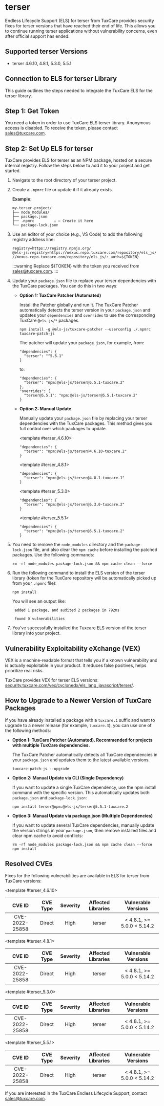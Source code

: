 # terser

Endless Lifecycle Support (ELS) for terser from TuxCare provides security fixes for terser versions that have reached their end of life. This allows you to continue running terser applications without vulnerability concerns, even after official support has ended.

## Supported terser Versions

* terser 4.6.10, 4.8.1, 5.3.0, 5.5.1

## Connection to ELS for terser Library

This guide outlines the steps needed to integrate the TuxCare ELS for the terser library.

## Step 1: Get Token

You need a token in order to use TuxCare ELS terser library. Anonymous access is disabled. To receive the token, please contact [sales@tuxcare.com](mailto:sales@tuxcare.com).

## Step 2: Set Up ELS for terser

TuxCare provides ELS for terser as an NPM package, hosted on a secure internal registry. Follow the steps below to add it to your project and get started.

1. Navigate to the root directory of your terser project.
2. Create a `.npmrc` file or update it if it already exists.

   **Example:**

   ```text
   my-terser-project/
   ├── node_modules/
   ├── package.json
   ├── .npmrc         ⚠️ ← Create it here
   └── package-lock.json
   ```

3. Use an editor of your choice (e.g., VS Code) to add the following registry address line:

   <CodeWithCopy>

   ```text
   registry=https://registry.npmjs.org/
   @els-js:registry=https://nexus.repo.tuxcare.com/repository/els_js/
   //nexus.repo.tuxcare.com/repository/els_js/:_auth=${TOKEN}
   ```

   </CodeWithCopy>

   :::warning
   Replace ${TOKEN} with the token you received from [sales@tuxcare.com](mailto:sales@tuxcare.com).
   :::

4. Update your `package.json` file to replace your terser dependencies with the TuxCare packages. You can do this in two ways:

   * **Option 1: TuxCare Patcher (Automated)**

     Install the Patcher globally and run it. The TuxCare Patcher automatically detects the terser version in your `package.json` and updates your `dependencies` and `overrides` to use the corresponding TuxCare `@els-js/*` packages.

     <CodeWithCopy>

     ```text
     npm install -g @els-js/tuxcare-patcher --userconfig ./.npmrc
     tuxcare-patch-js
     ```

     </CodeWithCopy>

     The patcher will update your `package.json`, for example, from:

     ```text
     "dependencies": {
       "terser": "^5.5.1"
     }
     ```

     to:

     ```text
     "dependencies": {
       "terser": "npm:@els-js/terser@5.5.1-tuxcare.2"
     },
     "overrides": {
       "terser@5.5.1": "npm:@els-js/terser@5.5.1-tuxcare.2"
     }
     ```
    
   * **Option 2: Manual Update**

     Manually update your `package.json` file by replacing your terser dependencies with the TuxCare packages. This method gives you full control over which packages to update.

     <TableTabs label="Choose terser version: " >

      <template #terser_4.6.10>

      <CodeWithCopy>

       ```text
       "dependencies": {
         "terser": "npm:@els-js/terser@4.6.10-tuxcare.2"
       }
       ```

       </CodeWithCopy>

       </template>

       <template #terser_4.8.1>

       <CodeWithCopy>

       ```text
       "dependencies": {
         "terser": "npm:@els-js/terser@4.8.1-tuxcare.1"
       }
       ```

       </CodeWithCopy>

       </template>

       <template #terser_5.3.0>

       <CodeWithCopy>

       ```text
       "dependencies": {
         "terser": "npm:@els-js/terser@5.3.0-tuxcare.2"
       }
       ```

       </CodeWithCopy>

       </template>

       <template #terser_5.5.1>

       <CodeWithCopy>

       ```text
       "dependencies": {
         "terser": "npm:@els-js/terser@5.5.1-tuxcare.2"
       }
       ```

       </CodeWithCopy>

       </template>

      </TableTabs>

5. You need to remove the `node_modules` directory and the `package-lock.json` file, and also clear the `npm cache` before installing the patched packages. Use the following commands:
   
   <CodeWithCopy>

   ```text
   rm -rf node_modules package-lock.json && npm cache clean --force
   ```

   </CodeWithCopy>

6. Run the following command to install the ELS version of the terser library (token for the TuxCare repository will be automatically picked up from your `.npmrc` file):

   <CodeWithCopy>

   ```text
   npm install
   ```

   </CodeWithCopy>

   You will see an output like:

   ```text
    added 1 package, and audited 2 packages in 792ms
    
    found 0 vulnerabilities
   ```

7. You've successfully installed the Tuxcare ELS version of the terser library into your project.

## Vulnerability Exploitability eXchange (VEX) 

VEX is a machine-readable format that tells you if a known vulnerability and is actually exploitable in your product. It reduces false positives, helps prioritize real risks.

TuxCare provides VEX for terser ELS versions: [security.tuxcare.com/vex/cyclonedx/els_lang_javascript/terser/](https://security.tuxcare.com/vex/cyclonedx/els_lang_javascript/terser/).

## How to Upgrade to a Newer Version of TuxCare Packages

If you have already installed a package with a `tuxcare.1` suffix and want to upgrade to a newer release (for example, `tuxcare.3`), you can use one of the following methods:

* **Option 1: TuxCare Patcher (Automated). Recommended for projects with multiple TuxCare dependencies.**

  The TuxCare Patcher automatically detects all TuxCare dependencies in your `package.json` and updates them to the latest available versions.

  <CodeWithCopy>

  ```text
  tuxcare-patch-js --upgrade
  ```

  </CodeWithCopy>

* **Option 2: Manual Update via CLI (Single Dependency)**

  If you want to update a single TuxCare dependency, use the npm install command with the specific version. This automatically updates both `package.json` and `package-lock.json`:

  <CodeWithCopy>

  ```text
  npm install terser@npm:@els-js/terser@5.5.1-tuxcare.2
  ```

  </CodeWithCopy>

* **Option 3: Manual Update via package.json (Multiple Dependencies)**

  If you want to update several TuxCare dependencies, manually update the version strings in your `package.json`, then remove installed files and clear npm cache to avoid conflicts:

  <CodeWithCopy>

  ```text
  rm -rf node_modules package-lock.json && npm cache clean --force
  npm install
  ```

  </CodeWithCopy>

## Resolved CVEs

Fixes for the following vulnerabilities are available in ELS for terser from TuxCare versions:

<TableTabs label="Choose terser version: " >

<template #terser_4.6.10>

| CVE ID         | CVE Type | Severity | Affected Libraries | Vulnerable Versions |
| :------------: | :------: |:--------:|:------------------:| :----------------: |
| CVE-2022-25858 | Direct   | High     | terser            | < 4.8.1, >= 5.0.0 < 5.14.2 |

  </template>

<template #terser_4.8.1>

| CVE ID         | CVE Type | Severity | Affected Libraries | Vulnerable Versions |
| :------------: | :------: |:--------:|:------------------:| :----------------: |
| CVE-2022-25858 | Direct   | High     | terser            | < 4.8.1, >= 5.0.0 < 5.14.2 |

  </template>

<template #terser_5.3.0>

| CVE ID         | CVE Type | Severity | Affected Libraries | Vulnerable Versions |
| :------------: | :------: |:--------:|:------------------:| :----------------: |
| CVE-2022-25858 | Direct   | High     | terser            | < 4.8.1, >= 5.0.0 < 5.14.2 |

  </template>

<template #terser_5.5.1>

| CVE ID         | CVE Type | Severity | Affected Libraries | Vulnerable Versions |
| :------------: | :------: |:--------:|:------------------:| :----------------: |
| CVE-2022-25858 | Direct   | High     | terser            | < 4.8.1, >= 5.0.0 < 5.14.2 |

  </template>

</TableTabs>

If you are interested in the TuxCare Endless Lifecycle Support, contact [sales@tuxcare.com](mailto:sales@tuxcare.com).

